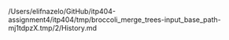 /Users/elifnazelo/GitHub/itp404-assignment4/itp404/tmp/broccoli_merge_trees-input_base_path-mj1tdpzX.tmp/2/History.md